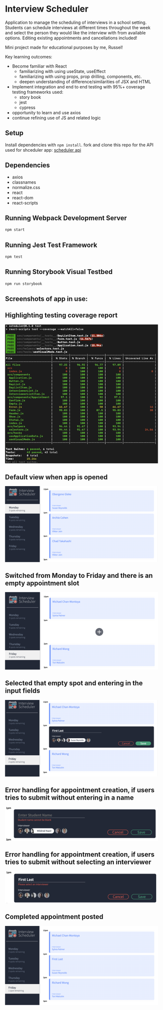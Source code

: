 # Interview Scheduler

  Application to manage the scheduling of interviews in a school setting. Students can schedule interviews at different times throughout the week and select the person they would like the interview with from available options. Editing existing appointments and cancellations included!

  Mini project made for educational purposes by me, Russel!
  
  Key learning outcomes:
  - Become familiar with React
    - familiarizing with using useState, useEffect
    - familiarizing with using props, prop drilling, components, etc.
    - deepen understanding of difference/similarities of JSX and HTML
  - Implement integration and end to end testing with 95%+ coverage
    testing frameworks used:
      - story book
      - jest
      - cypress
  - opportunity to learn and use axios
  - continue refining use of JS and related logic


## Setup

Install dependencies with `npm install`.
fork and clone this repo for the API used for shceduler app: [scheduler api](https://github.com/Bohjaangles/scheduler-api)

## Dependencies
 - axios
 - classnames
 - normalize.css
 - react
 - react-dom
 - react-scripts
## Running Webpack Development Server

```sh
npm start
```

## Running Jest Test Framework

```sh
npm test
```

## Running Storybook Visual Testbed

```sh
npm run storybook
```
## Screenshots of app in use:


## Highlighting testing coverage report
!['Highlighting testing coverage report'](https://github.com/Bohjaangles/scheduler/blob/master/public/images/testing-coverage-report.png)

## Default view when app is opened
!['Default view when app is opened'](https://github.com/Bohjaangles/scheduler/blob/master/public/images/Monday-with-appts.png)

## Switched from Monday to Friday and there is an empty appointment slot
!['Switched from Monday to Friday and there is an empty appointment slot'](https://github.com/Bohjaangles/scheduler/blob/master/public/images/empty-spot-for-appt.png)

## Selected that empty spot and entering in the input fields
!['Selected that empty spot and entering in the input fields'](https://github.com/Bohjaangles/scheduler/blob/master/public/images/new-appointment-creation.png)

## Error handling for appointment creation, if users tries to submit without entering in a name
!['Error handling for appointment creation, if users tries to submit without entering in a name'](https://github.com/Bohjaangles/scheduler/blob/master/public/images/useful-error-1.png)

## Error handling for appointment creation, if users tries to submit without selecting an interviewer
!['Error handling for appointment creation, if users tries to submit without selecting an interviewer'](https://github.com/Bohjaangles/scheduler/blob/master/public/images/useful-error-2.png)

## Completed appointment posted
!['Completed appointment posted'](https://github.com/Bohjaangles/scheduler/blob/master/public/images/new-appt-completed.png)